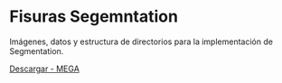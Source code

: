 # Fisuras Segemntation
Imágenes, datos y estructura de directorios para la implementación de Segmentation.

[Descargar - MEGA](https://mega.nz/folder/HkJQ0AbQ#YPRFPreckdCqYrYtCVJhvg)


